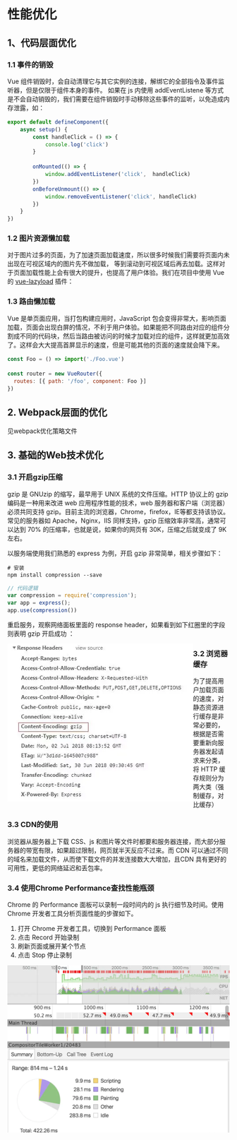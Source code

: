 # 性能优化

## 1、代码层面优化

### 1.1 事件的销毁

Vue 组件销毁时，会自动清理它与其它实例的连接，解绑它的全部指令及事件监听器，但是仅限于组件本身的事件。 如果在 js 内使用 addEventListene 等方式是不会自动销毁的，我们需要在组件销毁时手动移除这些事件的监听，以免造成内存泄露，如：

````js
export default defineComponent({
	async setup() {
		const handleClick = () => {
			console.log('click')
		}
		
		onMounted(() => {
			window.addEventListener('click',  handleClick)
		})
		onBeforeUnmount(() => {
			window.removeEventListener('click', handleClick)
		})
	}
})

````

### 1.2 图片资源懒加载

对于图片过多的页面，为了加速页面加载速度，所以很多时候我们需要将页面内未出现在可视区域内的图片先不做加载， 等到滚动到可视区域后再去加载。这样对于页面加载性能上会有很大的提升，也提高了用户体验。我们在项目中使用 Vue 的 [vue-lazyload](https://github.com/hilongjw/vue-lazyload) 插件：

### 1.3 路由懒加载

Vue  是单页面应用，当打包构建应用时，JavaScript 包会变得非常大，影响页面加载，页面会出现白屏的情况，不利于用户体验。如果能把不同路由对应的组件分割成不同的代码块，然后当路由被访问的时候才加载对应的组件，这样就更加高效了。这样会大大提高首屏显示的速度，但是可能其他的页面的速度就会降下来。

```js
const Foo = () => import('./Foo.vue')

const router = new VueRouter({
  routes: [{ path: '/foo', component: Foo }]
})
```

## 2. Webpack层面的优化

见webpack优化策略文件

## 3. 基础的Web技术优化

### 3.1 开启gzip压缩

gzip 是 GNUzip 的缩写，最早用于 UNIX 系统的文件压缩。HTTP 协议上的 gzip 编码是一种用来改进 web 应用程序性能的技术，web 服务器和客户端（浏览器）必须共同支持 gzip。目前主流的浏览器，Chrome，firefox，IE等都支持该协议。常见的服务器如 Apache，Nginx，IIS 同样支持，gzip 压缩效率非常高，通常可以达到 70% 的压缩率，也就是说，如果你的网页有 30K，压缩之后就变成了 9K 左右。

以服务端使用我们熟悉的 express 为例，开启 gzip 非常简单，相关步骤如下：

````shell
# 安装
npm install compression --save
````

````js
// 代码逻辑
var compression = require('compression');
var app = express();
app.use(compression())
````

重启服务，观察网络面板里面的 response header，如果看到如下红圈里的字段则表明 gzip 开启成功 ：

<img src="https://raw.githubusercontent.com/cplasf-lixj/photo-album/main/gzip.png" alt="gzip" style="zoom:100%; " align = left />

### 3.2 浏览器缓存

为了提高用户加载页面的速度，对静态资源进行缓存是非常必要的，根据是否需要重新向服务器发起请求来分类，将 HTTP 缓存规则分为两大类（强制缓存，对比缓存）

### 3.3 CDN的使用

浏览器从服务器上下载 CSS、js 和图片等文件时都要和服务器连接，而大部分服务器的带宽有限，如果超过限制，网页就半天反应不过来。而 CDN 可以通过不同的域名来加载文件，从而使下载文件的并发连接数大大增加，且CDN 具有更好的可用性，更低的网络延迟和丢包率。

### 3.4 使用Chrome Performance查找性能瓶颈

Chrome 的 Performance 面板可以录制一段时间内的 js 执行细节及时间。使用 Chrome 开发者工具分析页面性能的步骤如下。

1. 打开 Chrome 开发者工具，切换到 Performance 面板
2. 点击 Record 开始录制
3. 刷新页面或展开某个节点
4. 点击 Stop 停止录制

<img src="https://raw.githubusercontent.com/cplasf-lixj/photo-album/main/preformance.png" alt="preformance" style="zoom: 67%;" align=left />

